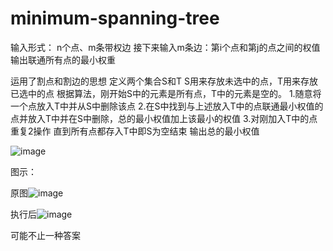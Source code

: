 # minimum-spanning-tree
输入形式：
n个点、m条带权边
接下来输入m条边：第i个点和第j的点之间的权值
输出联通所有点的最小权重

运用了割点和割边的思想
定义两个集合S和T
S用来存放未选中的点，T用来存放已选中的点
根据算法，刚开始S中的元素是所有点，T中的元素是空的。
1.随意将一个点放入T中并从S中删除该点
2.在S中找到与上述放入T中的点联通最小权值的点并放入T中并在S中删除，总的最小权值加上该最小的权值
3.对刚加入T中的点重复2操作
直到所有点都存入T中即S为空结束
输出总的最小权值

![image](https://user-images.githubusercontent.com/68764044/172040192-22e49688-904c-41e7-8c72-b444bfd094f9.png)

图示：

原图![image](https://user-images.githubusercontent.com/68764044/172040224-725eaa17-376f-419d-9add-68b12701ca09.png)

执行后![image](https://user-images.githubusercontent.com/68764044/172040245-f6d5e2ca-80e7-4a14-bcfc-7a373d2e1091.png)

可能不止一种答案
